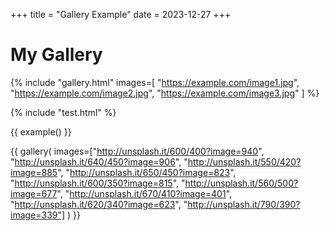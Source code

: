 +++
title = "Gallery Example"
date = 2023-12-27
+++

# My Gallery

{% include "gallery.html" images=[
  "https://example.com/image1.jpg",
  "https://example.com/image2.jpg",
  "https://example.com/image3.jpg"
] %}

{% include "test.html"  %}

{{ example()  }}

{{ gallery( images=["http://unsplash.it/600/400?image=940", "http://unsplash.it/640/450?image=906", "http://unsplash.it/550/420?image=885", "http://unsplash.it/650/450?image=823", "http://unsplash.it/600/350?image=815", "http://unsplash.it/560/500?image=677", "http://unsplash.it/670/410?image=401", "http://unsplash.it/620/340?image=623", "http://unsplash.it/790/390?image=339"]  ) }}

